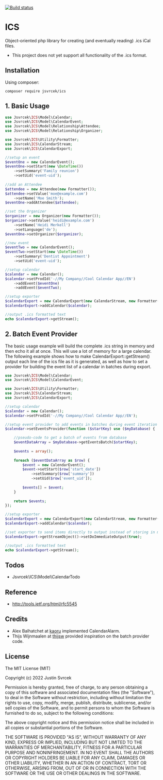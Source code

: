 [![Build status](https://travis-ci.org/jasvrcek/ICS.svg?branch=master)](https://travis-ci.org/jasvrcek/ICS)

ICS
===

Object-oriented php library for creating (and eventually reading) .ics iCal files.

* This project does not yet support all functionality of the .ics format.

## Installation
Using composer:
```
composer require jsvrcek/ics
```

## 1. Basic Usage

```php
use Jsvrcek\ICS\Model\Calendar;
use Jsvrcek\ICS\Model\CalendarEvent;
use Jsvrcek\ICS\Model\Relationship\Attendee;
use Jsvrcek\ICS\Model\Relationship\Organizer;

use Jsvrcek\ICS\Utility\Formatter;
use Jsvrcek\ICS\CalendarStream;
use Jsvrcek\ICS\CalendarExport;

//setup an event
$eventOne = new CalendarEvent();
$eventOne->setStart(new \DateTime())
	->setSummary('Family reunion')
	->setUid('event-uid');
	
//add an Attendee
$attendee = new Attendee(new Formatter());
$attendee->setValue('moe@example.com')
	->setName('Moe Smith');
$eventOne->addAttendee($attendee);

//set the Organizer
$organizer = new Organizer(new Formatter());
$organizer->setValue('heidi@example.com')
	->setName('Heidi Merkell')
	->setLanguage('de');
$eventOne->setOrganizer($organizer);

//new event
$eventTwo = new CalendarEvent();
$eventTwo->setStart(new \DateTime())
	->setSummary('Dentist Appointment')
	->setUid('event-uid');

//setup calendar
$calendar = new Calendar();
$calendar->setProdId('-//My Company//Cool Calendar App//EN')
	->addEvent($eventOne)
	->addEvent($eventTwo);

//setup exporter
$calendarExport = new CalendarExport(new CalendarStream, new Formatter());
$calendarExport->addCalendar($calendar);

//output .ics formatted text
echo $calendarExport->getStream();
```

## 2. Batch Event Provider

The basic usage example will build the complete .ics string in memory and then echo it all
at once. This will use a lot of memory for a large calendar. The following example shows 
how to make CalendarExport::getStream() output each line of the ics file as it is generated, as well as how to set a provider
for building the event list of a calendar in batches during export. 

```php
use Jsvrcek\ICS\Model\Calendar;
use Jsvrcek\ICS\Model\CalendarEvent;

use Jsvrcek\ICS\Utility\Formatter;
use Jsvrcek\ICS\CalendarStream;
use Jsvrcek\ICS\CalendarExport;

//setup calendar
$calendar = new Calendar();
$calendar->setProdId('-//My Company//Cool Calendar App//EN');

//setup event provider to add events in batches during event iteration in $calendarExport->getStream()
$calendar->setEventsProvider(function ($startKey) use ($myDatabase) {

	//pseudo-code to get a batch of events from database
	$eventDataArray = $myDatabase->getEventsBatch($startKey);
	
	$events = array();
	
	foreach ($eventDataArray as $row) {
		$event = new CalendarEvent();
		$event->setStart($row['start_date'])
			->setSummary($row['summary'])
			->setUid($row['event_uid']);
		
		$events[] = $event;
	}
	
	return $events;
}); 

//setup exporter
$calendarExport = new CalendarExport(new CalendarStream, new Formatter());
$calendarExport->addCalendar($calendar);

//set exporter to send items directly to output instead of storing in memory
$calendarExport->getStreamObject()->setDoImmediateOutput(true);

//output .ics formatted text
echo $calendarExport->getStream();
```

## Todos

* Jsvrcek\ICS\Model\CalendarTodo

## Reference
 
 * http://tools.ietf.org/html/rfc5545

## Credits

 * Alex Balhatchet at [kaoru](https://github.com/kaoru) implemented CalendarAlarm.
 * Thijs Wijnmaalen at [thijsw](https://github.com/thijsw/ics-large) provided inspiration on the batch provider code.

## License

The MIT License (MIT)

Copyright (c) 2022 Justin Svrcek

Permission is hereby granted, free of charge, to any person obtaining a copy
of this software and associated documentation files (the "Software"), to deal
in the Software without restriction, including without limitation the rights
to use, copy, modify, merge, publish, distribute, sublicense, and/or sell
copies of the Software, and to permit persons to whom the Software is
furnished to do so, subject to the following conditions:

The above copyright notice and this permission notice shall be included in
all copies or substantial portions of the Software.

THE SOFTWARE IS PROVIDED "AS IS", WITHOUT WARRANTY OF ANY KIND, EXPRESS OR
IMPLIED, INCLUDING BUT NOT LIMITED TO THE WARRANTIES OF MERCHANTABILITY,
FITNESS FOR A PARTICULAR PURPOSE AND NONINFRINGEMENT. IN NO EVENT SHALL THE
AUTHORS OR COPYRIGHT HOLDERS BE LIABLE FOR ANY CLAIM, DAMAGES OR OTHER
LIABILITY, WHETHER IN AN ACTION OF CONTRACT, TORT OR OTHERWISE, ARISING FROM,
OUT OF OR IN CONNECTION WITH THE SOFTWARE OR THE USE OR OTHER DEALINGS IN
THE SOFTWARE.
